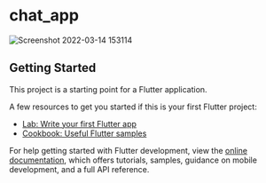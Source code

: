 # chat_app

![Screenshot 2022-03-14 153114](https://user-images.githubusercontent.com/86397791/158693158-e9b2ba46-24bd-4171-afe9-874eecf0efb9.png)

## Getting Started

This project is a starting point for a Flutter application.

A few resources to get you started if this is your first Flutter project:

- [Lab: Write your first Flutter app](https://docs.flutter.dev/get-started/codelab)
- [Cookbook: Useful Flutter samples](https://docs.flutter.dev/cookbook)

For help getting started with Flutter development, view the
[online documentation](https://docs.flutter.dev/), which offers tutorials,
samples, guidance on mobile development, and a full API reference.
